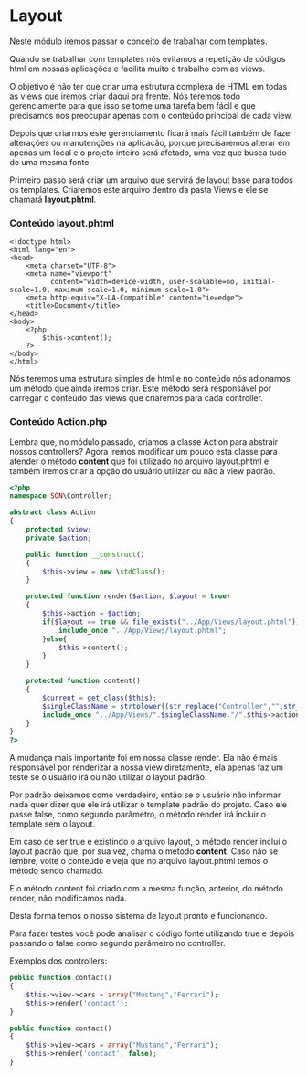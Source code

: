# Layout

Neste módulo iremos passar o conceito de trabalhar com templates.

Quando se trabalhar com templates nós evitamos a repetição de códigos html em nossas aplicações e facilita muito o trabalho com as views.

O objetivo é não ter que criar uma estrutura complexa de HTML em todas as views que iremos criar daqui pra frente. Nós teremos todo gerenciamente para que isso se torne uma tarefa bem fácil e que precisamos nos preocupar apenas com o conteúdo principal de cada view.

Depois que criarmos este gerenciamento ficará mais fácil também de fazer alterações ou manutenções na aplicação, porque precisaremos alterar em apenas um local e o projeto inteiro será afetado, uma vez que busca tudo de uma mesma fonte.

Primeiro passo será criar um arquivo que servirá de layout base para todos os templates. Criaremos este arquivo dentro da pasta Views e ele se chamará **layout.phtml**.

### Conteúdo layout.phtml

```phtml
<!doctype html>
<html lang="en">
<head>
    <meta charset="UTF-8">
    <meta name="viewport"
          content="width=device-width, user-scalable=no, initial-scale=1.0, maximum-scale=1.0, minimum-scale=1.0">
    <meta http-equiv="X-UA-Compatible" content="ie=edge">
    <title>Document</title>
</head>
<body>
    <?php
        $this->content();
    ?>
</body>
</html>
```

Nós teremos uma estrutura simples de html e no conteúdo nós adionamos um método que ainda iremos criar. Este método será responsável por carregar o conteúdo das views que criaremos para cada controller.

### Conteúdo Action.php

Lembra que, no módulo passado, criamos a classe Action para abstrair nossos controllers? Agora iremos modificar um pouco esta classe para atender o método **content** que foi utilizado no arquivo layout.phtml e também iremos criar a opção do usuário utilizar ou não a view padrão.

```php
<?php
namespace SON\Controller;

abstract class Action
{
    protected $view;
    private $action;

    public function __construct()
    {
        $this->view = new \stdClass();
    }

    protected function render($action, $layout = true)
    {
        $this->action = $action;
        if($layout == true && file_exists("../App/Views/layout.phtml")){
            include_once "../App/Views/layout.phtml";
        }else{
            $this->content();
        }
    }

    protected function content()
    {
        $current = get_class($this);
        $singleClassName = strtolower((str_replace("Controller","",str_replace("App\\Controllers\\","",$current))));
        include_once "../App/Views/".$singleClassName."/".$this->action.".phtml";
    }
}
?>
```

A mudança mais importante foi em nossa classe render. Ela não é mais responsável por renderizar a nossa view diretamente, ela apenas faz um teste se o usuário irá ou não utilizar o layout padrão.

Por padrão deixamos como verdadeiro, então se o usuário não informar nada quer dizer que ele irá utilizar o template padrão do projeto. Caso ele passe false, como segundo parâmetro, o método render irá incluir o template sem o layout.

Em caso de ser true e existindo o arquivo layout, o método render inclui o layout padrão que, por sua vez, chama o método **content**. Caso não se lembre, volte o conteúdo e veja que no arquivo layout.phtml temos o método sendo chamado.

E o método content foi criado com a mesma função, anterior, do método render, não modificamos nada.

Desta forma temos o nosso sistema de layout pronto e funcionando.

Para fazer testes você pode analisar o código fonte utilizando true e depois passando o false como segundo parâmetro no controller.

Exemplos dos controllers:

```php
public function contact()
{
    $this->view->cars = array("Mustang","Ferrari");
    $this->render('contact');
}
```

```php
public function contact()
{
    $this->view->cars = array("Mustang","Ferrari");
    $this->render('contact', false);
}
```